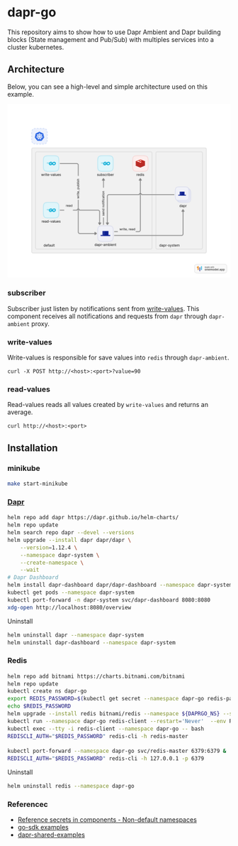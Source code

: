 # dapr-go

This repository aims to show how to use Dapr Ambient and Dapr building blocks (State management and Pub/Sub) with multiples services into a cluster kubernetes.

## Architecture
Below, you can see a high-level and simple architecture used on this example.

![architecture](./docs/img/architecture.png)

### subscriber

Subscriber just listen by notifications sent from [write-values](#write-values). This component receives all notifications and requests from `dapr` through `dapr-ambient` proxy.

### write-values

Write-values is responsible for save values into `redis` through `dapr-ambient`.

```
curl -X POST http://<host>:<port>?value=90
```

### read-values

Read-values reads all values created by `write-values` and returns an average.

```
curl http://<host>:<port>
```

## Installation

### minikube

```bash
make start-minikube
```

### [Dapr](https://docs.dapr.io/operations/hosting/kubernetes/kubernetes-deploy/) 
```bash
helm repo add dapr https://dapr.github.io/helm-charts/
helm repo update
helm search repo dapr --devel --versions
helm upgrade --install dapr dapr/dapr \
    --version=1.12.4 \
    --namespace dapr-system \
    --create-namespace \
    --wait
# Dapr Dashboard    
helm install dapr-dashboard dapr/dapr-dashboard --namespace dapr-system    
kubectl get pods --namespace dapr-system
kubectl port-forward -n dapr-system svc/dapr-dashboard 8080:8080
xdg-open http://localhost:8080/overview
```

Uninstall
```bash
helm uninstall dapr --namespace dapr-system
helm uninstall dapr-dashboard --namespace dapr-system   
```

### Redis

```bash
helm repo add bitnami https://charts.bitnami.com/bitnami
helm repo update
kubectl create ns dapr-go
export REDIS_PASSWORD=$(kubectl get secret --namespace dapr-go redis-password-secret -o jsonpath="{.data.redis-password}" | base64 -d)
echo $REDIS_PASSWORD
helm upgrade --install redis bitnami/redis --namespace ${DAPRGO_NS} --set auth.existingSecret=redis-password-secret --set architecture=standalone --set replica.replicaCount=1
kubectl run --namespace dapr-go redis-client --restart='Never'  --env REDIS_PASSWORD=$REDIS_PASSWORD  --image docker.io/bitnami/redis:7.2.5-debian-12-r0 --command -- sleep infinity
kubectl exec --tty -i redis-client --namespace dapr-go -- bash
REDISCLI_AUTH="$REDIS_PASSWORD" redis-cli -h redis-master

kubectl port-forward --namespace dapr-go svc/redis-master 6379:6379 &
REDISCLI_AUTH="$REDIS_PASSWORD" redis-cli -h 127.0.0.1 -p 6379


```

Uninstall
```bash
helm uninstall redis --namespace dapr-go
```

### Referencec

* [Reference secrets in components - Non-default namespaces](https://docs.dapr.io/operations/components/component-secrets/#non-default-namespaces)
* [go-sdk examples](https://github.com/dapr/go-sdk/tree/main/examples/pubsub)
* [dapr-shared-examples](https://github.com/salaboy/dapr-shared-examples)

